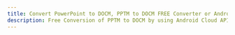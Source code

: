 ---title: Convert PowerPoint to DOCM, PPTM to DOCM FREE Converter or Android SDKdescription: Free Conversion of PPTM to DOCM by using Android Cloud APIs & SDKs. Also Create, Edit & Render Microsoft Word & OpenOffice documents in the Cloud.---